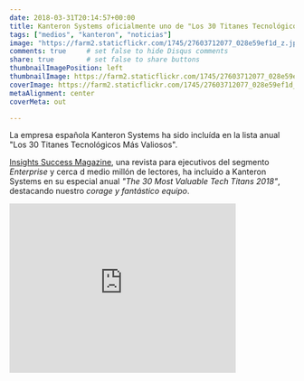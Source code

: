 ```yaml
---
date: 2018-03-31T20:14:57+00:00
title: Kanteron Systems oficialmente uno de "Los 30 Titanes Tecnológicos Más Valiosos"
tags: ["medios", "kanteron", "noticias"]
image: "https://farm2.staticflickr.com/1745/27603712077_028e59ef1d_z.jpg"
comments: true     # set false to hide Disqus comments
share: true        # set false to share buttons
thumbnailImagePosition: left
thumbnailImage: https://farm2.staticflickr.com/1745/27603712077_028e59ef1d_z.jpg
coverImage: https://farm2.staticflickr.com/1745/27603712077_028e59ef1d_z.jpg
metaAlignment: center
coverMeta: out

---
```

La empresa española Kanteron Systems ha sido incluída en la lista anual "Los 30 Titanes Tecnológicos Más Valiosos".

<!--more-->

[Insights Success Magazine](https://www.insightssuccess.com/kanteron-systems-transforming-patient-care-better/), una revista para ejecutivos del segmento *Enterprise* y cerca d medio millón de lectores, ha incluído a Kanteron Systems en su especial anual *"The 30 Most Valuable Tech Titans 2018"*, destacando nuestro *corage y fantástico equipo*.

<iframe frameborder="0"  width="400" height="300"  title="" src="http://magazines.insightssuccess.com/The-30-Most-Valuable-Tech-Titans-2018-May2018/#page=45" type="text/html" scrolling="no" marginwidth="0" marginheight="0"></iframe>
